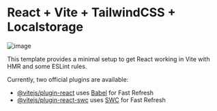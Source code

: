 # React + Vite + TailwindCSS + Localstorage

![image](https://github.com/CesarDGN95/citas-pacientes-react/assets/129010526/1bcb9f05-429c-4854-abfb-614edfbce12e)


This template provides a minimal setup to get React working in Vite with HMR and some ESLint rules.

Currently, two official plugins are available:

- [@vitejs/plugin-react](https://github.com/vitejs/vite-plugin-react/blob/main/packages/plugin-react/README.md) uses [Babel](https://babeljs.io/) for Fast Refresh
- [@vitejs/plugin-react-swc](https://github.com/vitejs/vite-plugin-react-swc) uses [SWC](https://swc.rs/) for Fast Refresh
